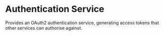 # Authentication Service

Provides an OAuth2 authentication service, generating access tokens that
other services can authorise against.
